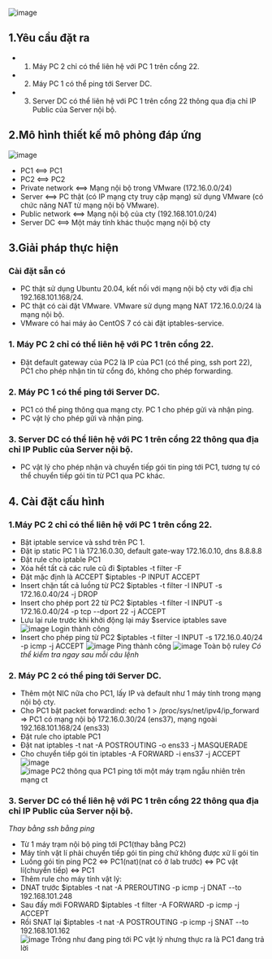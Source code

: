 ![image](https://user-images.githubusercontent.com/43545058/86985847-61f9e180-c1bc-11ea-82aa-e63ed009733f.png)
## 1.Yêu cầu đặt ra  
 - 1. Máy PC 2 chỉ có thể liên hệ với PC 1 trên cổng 22.  
 - 2. Máy PC 1 có thể ping tới Server DC.  
 - 3. Server DC có thể liên hệ với PC 1 trên cổng 22 thông qua địa chỉ IP Public của Server nội bộ.  

## 2.Mô hình thiết kế mô phỏng đáp ứng
![image](https://user-images.githubusercontent.com/43545058/87114366-93e17580-c29a-11ea-8192-5ddd6a4f22f5.png)
 - PC1 <==> PC1
 - PC2 <==> PC2
 - Private network <==> Mạng nội bộ trong VMware (172.16.0.0/24)
 - Server <==> PC thật (có IP mạng cty truy cập mạng) sử dụng VMware (có chức năng NAT từ mạng nội bộ VMware).
 - Public network <==> Mạng nội bộ của cty (192.168.101.0/24)
 - Server DC <==> Một máy tính khác thuộc mạng nội bộ cty
## 3.Giải pháp thực hiện
### Cài đặt sẵn có
 - PC thật sử dụng Ubuntu 20.04, kết nối với mạng nội bộ cty với địa chỉ 192.168.101.168/24.
 - PC thật có cài đặt VMware. VMware sử dụng mạng NAT 172.16.0.0/24 là mạng nội bộ.
 - VMware có hai máy ảo CentOS 7 có cài đặt iptables-service.
### 1. Máy PC 2 chỉ có thể liên hệ với PC 1 trên cổng 22. 
 - Đặt default gateway của PC2 là IP của PC1 (có thể ping, ssh port 22), PC1 cho phép nhận tin từ cổng đó, không cho phép forwarding.
### 2. Máy PC 1 có thể ping tới Server DC.  
 - PC1 có thể ping thông qua mạng cty. PC 1 cho phép gửi và nhận ping.
 - PC vật lý cho phép gửi và nhận ping.
### 3. Server DC có thể liên hệ với PC 1 trên cổng 22 thông qua địa chỉ IP Public của Server nội bộ.  
 - PC vật lý cho phép nhận và chuyển tiếp gói tin ping tới PC1, tương tự có thể chuyển tiếp gói tin từ PC1 qua PC khác.
## 4. Cài đặt cấu hình
### 1.Máy PC 2 chỉ có thể liên hệ với PC 1 trên cổng 22.
 - Bật iptable service và sshd trên PC 1.
 - Đặt ip static PC 1 là 172.16.0.30, default gate-way 172.16.0.10, dns 8.8.8.8
 - Đặt rule cho iptable PC1
  - Xóa hết tất cả các rule cũ đi	$iptables -t filter -F
  - Đặt mặc định là ACCEPT	$iptables -P INPUT ACCEPT
  - Insert chặn tất cả luồng từ PC2	$iptables -t filter -I INPUT -s 172.16.0.40/24 -j DROP
  - Insert cho phép port 22 từ PC2	$iptables -t filter -I INPUT -s 172.16.0.40/24 -p tcp --dport 22 -j ACCEPT
  - Lưu lại rule trước khi khởi động lại máy	$service iptables save
  ![image Login thành công](https://user-images.githubusercontent.com/43545058/86998553-d774aa80-c1da-11ea-9bde-14ca5d4debeb.png)
  - Insert cho phép ping từ PC2	$iptables -t filter -I INPUT -s 172.16.0.40/24 -p icmp -j ACCEPT
  ![image Ping thành công](https://user-images.githubusercontent.com/43545058/86998707-24588100-c1db-11ea-8252-0912fd41250c.png)
  ![image Toàn bộ rule](https://user-images.githubusercontent.com/43545058/86998782-4a7e2100-c1db-11ea-8558-780ddf3c3894.png)y
*Có thể kiểm tra ngay sau mỗi câu lệnh*
### 2. Máy PC 2 có thể ping tới Server DC. 
 - Thêm một NIC nữa cho PC1, lấy IP và default như 1 máy tính trong mạng nội bộ cty.
 - Cho PC1 bật packet forwardind: echo 1 > /proc/sys/net/ipv4/ip_forward
 => PC1 có mạng nội bộ 172.16.0.30/24 (ens37), mạng ngoài 192.168.101.168/24 (ens33)
 - Đặt rule cho iptable PC1
 - Đặt nat	iptables -t nat -A POSTROUTING -o ens33 -j MASQUERADE
 - Cho chuyển tiếp gói tin	iptables -A FORWARD -i ens37 -j ACCEPT
 ![image](https://user-images.githubusercontent.com/43545058/87026810-78c52600-c206-11ea-96c1-32cfe88fd01c.png)
 ![image PC2 thông qua PC1 ping tới một máy trạm ngẫu nhiên trên mạng ct](https://user-images.githubusercontent.com/43545058/87026863-8c708c80-c206-11ea-9fa7-b91846cb6581.png)
### 3. Server DC có thể liên hệ với PC 1 trên cổng 22 thông qua địa chỉ IP Public của Server nội bộ.
*Thay bằng ssh bằng ping*
 - Từ 1 máy trạm nội bộ ping tới PC1(thay bằng PC2)
 - Máy tính vật lí phải chuyển tiếp gói tin ping chứ không được xử lí gói tin
 - Luồng gói tin ping PC2 <=> PC1(nat)(nat có ở lab trước) <=> PC vật lí(chuyển tiếp) <=> PC1
 - Thêm rule cho máy tính vật lý:
  - DNAT trước	$iptables -t nat -A PREROUTING -p icmp -j DNAT --to 192.168.101.248
  - Sau đấy mới FORWARD	$iptables -t filter -A FORWARD -p icmp -j ACCEPT
  - Rồi SNAT lại $iptables -t nat -A POSTROUTING -p icmp -j SNAT --to 192.168.101.162
  ![image Trông như đang ping tới PC vật lý nhưng thực ra là PC1 đang trả lời](https://user-images.githubusercontent.com/43545058/87113716-1bc68000-c299-11ea-99ca-7592074a875e.png)
